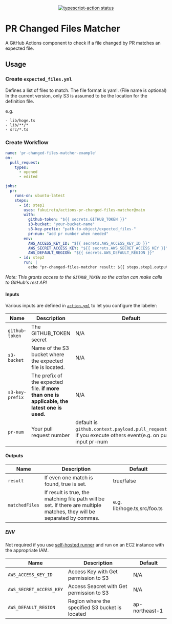 <p align="center">
  <a href="https://github.com/actions/typescript-action/actions"><img alt="typescript-action status" src="https://github.com/actions/typescript-action/workflows/build-test/badge.svg"></a>
</p>

# PR Changed Files Matcher
A GitHub Actions component to check if a file changed by PR matches an expected file.

## Usage

### Create `expected_files.yml`
Defines a list of files to match. The file format is yaml. (File name is optional)
In the current version, only S3 is assumed to be the location for the definition file.

e.g.
```
- lib/hoge.ts
- lib/**/*
- src/*.ts
```

### Create Workflow

```yml
name: 'pr-changed-files-matcher-example'
on:
  pull_request:
    types:
      - opened
      - edited

jobs:
  pr:
    runs-on: ubuntu-latest
    steps:
      - id: step1
        uses: fukuiretu/actions-pr-changed-files-matcher@main
        with:
          github-token: "${{ secrets.GITHUB_TOKEN }}"
          s3-bucket: "your-bucket-name"
          s3-key-prefix: "path-to-object/expected_files-"
          pr-num: "add pr number when needed"
        env:
          AWS_ACCESS_KEY_ID: "${{ secrets.AWS_ACCESS_KEY_ID }}"
          AWS_SECRET_ACCESS_KEY: "${{ secrets.AWS_SECRET_ACCESS_KEY }}"
          AWS_DEFAULT_REGION: "${{ secrets.AWS_DEFAULT_REGION }}"
      - id: step2
        run: |
          echo "pr-changed-files-matcher result: ${{ steps.step1.outputs.result }}"
```

_Note: This grants access to the `GITHUB_TOKEN` so the action can make calls to GitHub's rest API_

#### Inputs

Various inputs are defined in [`action.yml`](action.yml) to let you configure the labeler:

| Name | Description | Default |
| - | - | - |
| `github-token` | The GITHUB_TOKEN secret | N/A |
| `s3-bucket` | Name of the S3 bucket where the expected file is located. | N/A  |
| `s3-key-prefix` |  The prefix of the expected file.  **if more than one is applicable, the latest one is used.**  | N/A
| `pr-num` | Your pull request number  | default is `github.context.payload.pull_request.number`. if you execute others event(e.g. on push), input pr-num

#### Outputs
| Name | Description | Default |
| - | - | - |
| `result` | If even one match is found, true is set. | true/false |
| `matchedFiles` | If result is true, the matching file path will be set. If there are multiple matches, they will be separated by commas.  | e.g. lib/hoge.ts,src/foo.ts  |

##### ENV

Not required if you use [self-hosted runner](https://docs.github.com/en/actions/hosting-your-own-runners/about-self-hosted-runners) and run on an EC2 instance with the appropriate IAM.

| Name | Description | Default |
| - | - | - |
| `AWS_ACCESS_KEY_ID` | Access Key with Get permission to S3 | N/A |
| `AWS_SECRET_ACCESS_KEY` | Access Seacret with Get permission to S3 | N/A  |
| `AWS_DEFAULT_REGION` | Region where the specified S3 bucket is located  | ap-northeast-1
